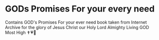 # GODs Promises For your every need
 Contains GOD's Promises For your ever need book taken from Internet Archive for the glory of Jesus Christ our Holy Lord Almighty Living GOD Most High ✝️💗🙏
